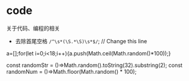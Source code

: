 # code
关于代码、编程的相关

 
* 去除首尾空格  ```/^\s*(\S.*\S)\s*$/```; // Change this line

a=[];for(let i=0;i<18;i++){a.push(Math.ceil(Math.random()*100));}

const randomStr = ()=>Math.random().toString(32).substring(2);
const randomNum = ()=>Math.floor(Math.random() * 100);
